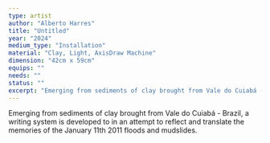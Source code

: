 ```yaml
---
type: artist
author: "Alberto Harres"
title: "Untitled"
year: "2024"
medium_type: "Installation"
material: "Clay, Light, AxisDraw Machine"
dimension: "42cm x 59cm"
equips: ""
needs: ""
status: ""
excerpt: "Emerging from sediments of clay brought from Vale do Cuiabá - Brazil, a writing system is developed to in an attempt to reflect and translate the memories of the January 11th 2011 floods and mudslides."
---
```

Emerging from sediments of clay brought from Vale do Cuiabá - Brazil, a writing system is developed to in an attempt to reflect and translate the memories of the January 11th 2011 floods and mudslides.
